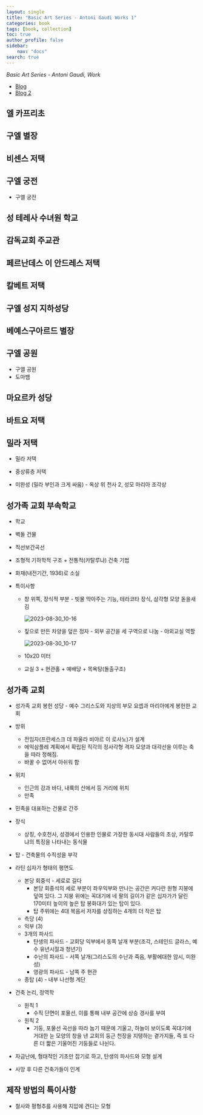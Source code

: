 ```yaml
---
layout: single
title: "Basic Art Series - Antoni Gaudi Works 1"
categories: book
tags: [book, collection]
toc: true
author_profile: false
sidebar:
    nav: "docs"
search: true
---
```


*Basic Art Series - Antoni Gaudi, Work*



- [Blog](https://m.blog.naver.com/PostView.naver?isHttpsRedirect=true&blogId=hkscsh89&logNo=220809630060)
- [Blog 2](https://post.naver.com/viewer/postView.nhn?volumeNo=30835347&memberNo=42349422)



## 엘 카프리초

## 구엘 별장

## 비센스 저택

## 구엘 궁전

- 구엘 궁전

## 성 테레사 수녀원 학교

## 감독교회 주교관

## 페르난데스 이 안드레스 저택

## 칼베트 저택

## 구엘 성지 지하성당

## 베예스구아르드 별장

## 구엘 공원

- 구엘 공원
- 도마뱀

## 마요르카 성당

## 바트요 저택

## 밀라 저택

- 밀라 저택
- 중상류층 저택

- 미완성 (밀라 부인과 크게 싸움) - 옥상 위 천사 2, 성모 마리아 조각상

## 성가족 교회 부속학교

- 학교

- 벽돌 건물

- 직선보간곡선

- 조형적 기하학적 구조 + 전통적(카탈루냐) 건축 기법

- 화재(내전기간, 1936)로 소실

- 특이사항

  - 창 위쪽, 장식적 부분 - 빗물 막아주는 기능, 테라코타 장식, 삼각형 모양 돋을새김

    ![2023-08-30_10-16]({{site.url}}/images/$(filename)/2023-08-30_10-16.png)

  - 짚으로 만든 차양을 덮은 정자 - 외부 공간을 세 구역으로 나눔 - 야외교실 역할

    ![2023-08-30_10-17]({{site.url}}/images/$(filename)/2023-08-30_10-17.png)

  - 10x20 미터

  - 교실 3 + 현관홀 + 예배당 + 목욕탕(돌출구조)

## 성가족 교회

- 성가족 교회 봉헌 성당 - 예수 그리스도와 지상의 부모 요셉과 마리아에게 봉헌한 교회
- 방위
  - 전임자(프란세스크 데 파울라 비야르 이 로사노)가 설계
  - 에익삼플레 계획에서 확립된 직각의 정사각형 격자 모양과 대각선을 이루는 축을 따라 정해짐.
  - 바꿀 수 없어서 아쉬워 함

- 위치
  - 인근의 강과 바다, 내륙의 산에서 등 거리에 위치
  - 만족
- 민족을 대표하는 건물로 간주
- 장식
  - 상징, 수호천사, 성경에서 인용한 인물로 가장한 동시대 사람들의 초상, 카탈루냐의 특징을 나타내는 동식물

- 탑 - 건축물의 수직성을 부각
- 라틴 십자가 형태의 평면도
  - 본당 회중석 - 세로로 길다
    - 본당 회중석의 세로 부분이 좌우익부와 만나는 공간은 커다란 원형 지붕에 덮여 있다. 그 지붕 위에는 꼭대기에 네 팔의 길이가 같은 십자가가 달린 170미터 높이의 높은 탑 봉화대가 있는 탑이 있다.
    - 탑 주위에는 4대 복음서 저자를 상징하는 4개의 더 작은 탑
  - 측당 (4)
  - 익부 (3)
  - 3개의 파사드
    - 탄생의 파사드 - 교회당 익부에서 동쪽 날개 부분(조각, 스테인드 글라스, 예수 유년시절과 청년기)
    - 수난의 파사드 - 서쪽 날개(그리스도의 수난과 죽음, 부활에대한 암시, 미완성)
    - 영광의 파사드 - 남쪽 주 현관
  - 종탑 (4) - 내부 나선형 계단
- 건축 논리, 정역학
  - 원칙 1
    - 수직 단면이 포물선, 이를 통해 내부 공간에 상승 경사를 부여
  - 원칙 2
    - 기둥, 포물선 곡선을 따라 눕기 때문에 기울고, 하늘이 보이도록 꼭대기에 거대한 눈 모양의 창을 낸 교회의 둥근 천장을 지탱하는 곁가지들, 즉 또 다른 더 짧은 기울어진 기둥들로 나뉜다.

- 자금난에, 형태적인 기초만 잡기로 하고, 탄생의 파사드와 모형 설계
- 사망 후 다른 건축가들이 인계



## 제작 방법의 특이사항

- 철사와 평형추를 사용해 지압에 견디는 모형

